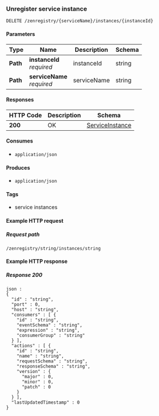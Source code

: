 
<a name="unregisterserviceinstanceusingdelete"></a>
### Unregister service instance
```
DELETE /zenregistry/{serviceName}/instances/{instanceId}
```


#### Parameters

|Type|Name|Description|Schema|
|---|---|---|---|
|**Path**|**instanceId**  <br>*required*|instanceId|string|
|**Path**|**serviceName**  <br>*required*|serviceName|string|


#### Responses

|HTTP Code|Description|Schema|
|---|---|---|
|**200**|OK|[ServiceInstance](../definitions/ServiceInstance.md#serviceinstance)|


#### Consumes

* `application/json`


#### Produces

* `application/json`


#### Tags

* service instances


#### Example HTTP request

##### Request path
```
/zenregistry/string/instances/string
```


#### Example HTTP response

##### Response 200
```
json :
{
  "id" : "string",
  "port" : 0,
  "host" : "string",
  "consumers" : [ {
    "id" : "string",
    "eventSchema" : "string",
    "expression" : "string",
    "consumerGroup" : "string"
  } ],
  "actions" : [ {
    "id" : "string",
    "name" : "string",
    "requestSchema" : "string",
    "responseSchema" : "string",
    "version" : {
      "major" : 0,
      "minor" : 0,
      "patch" : 0
    }
  } ],
  "lastUpdatedTimestamp" : 0
}
```




